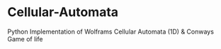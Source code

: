 # Cellular-Automata
Python Implementation of Wolframs Cellular Automata (1D) &amp; Conways Game of life
